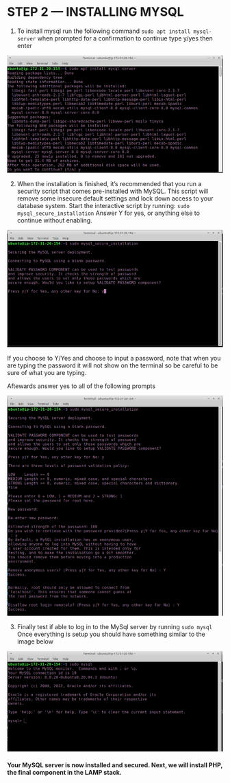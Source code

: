 # STEP 2 — INSTALLING MYSQL

1. To install mysql run the following command `sudo apt install mysql-server`
 when prompted for a confirmation to continue type y/yes then enter

![](assets/my-sql-img/mysql-install.png)

2. When the installation is finished, it’s recommended that you run a security script that comes pre-installed with MySQL. This script will remove some insecure default settings and lock down access to your database system. Start the interactive script by running:
`sudo mysql_secure_installation`
Answer Y for yes, or anything else to continue without enabling.

![](assets/my-sql-img/enable-security-script.png)

If you choose to Y/Yes and choose to input a password, note that when you are typing the password it will not show on the terminal so be careful to be sure of what you are typing.

Aftewards answer yes to all of the following prompts

![](assets/my-sql-img/security-script1.png)


3. Finally test if able to log in to the MySql server by running `sudo mysql`
Once everything is setup you should have something similar to the image below

![](assets/my-sql-img/sudo-mysql.png)


#### Your MySQL server is now installed and secured. Next, we will install PHP, the final component in the LAMP stack.
